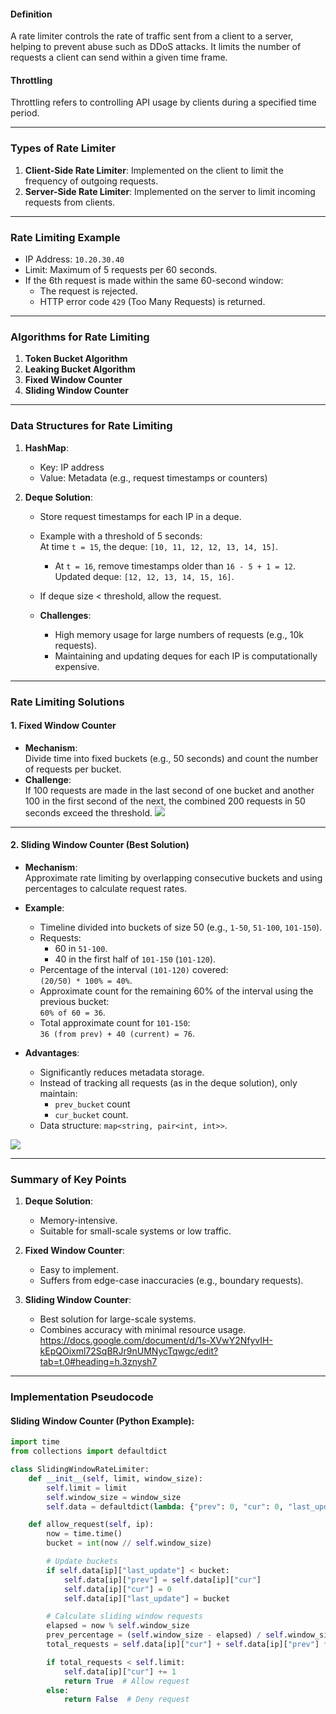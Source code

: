 #### **Definition**

A rate limiter controls the rate of traffic sent from a client to a server, helping to prevent abuse such as DDoS attacks. It limits the number of requests a client can send within a given time frame.

#### **Throttling**

Throttling refers to controlling API usage by clients during a specified time period.

---

### **Types of Rate Limiter**

1. **Client-Side Rate Limiter**: Implemented on the client to limit the frequency of outgoing requests.
2. **Server-Side Rate Limiter**: Implemented on the server to limit incoming requests from clients.

---

### **Rate Limiting Example**

- IP Address: `10.20.30.40`
- Limit: Maximum of 5 requests per 60 seconds.
- If the 6th request is made within the same 60-second window:
    - The request is rejected.
    - HTTP error code `429` (Too Many Requests) is returned.

---

### **Algorithms for Rate Limiting**

1. **Token Bucket Algorithm**
2. **Leaking Bucket Algorithm**
3. **Fixed Window Counter**
4. **Sliding Window Counter**

---

### **Data Structures for Rate Limiting**

1. **HashMap**:
    
    - Key: IP address
    - Value: Metadata (e.g., request timestamps or counters)
2. **Deque Solution**:
    
    - Store request timestamps for each IP in a deque.
        
    - Example with a threshold of 5 seconds:  
        At time `t = 15`, the deque: `[10, 11, 12, 12, 13, 14, 15]`.
        
        - At `t = 16`, remove timestamps older than `16 - 5 + 1 = 12`.  
            Updated deque: `[12, 12, 13, 14, 15, 16]`.
    - If deque size < threshold, allow the request.
        
    - **Challenges**:
        
        - High memory usage for large numbers of requests (e.g., 10k requests).
        - Maintaining and updating deques for each IP is computationally expensive.

---

### **Rate Limiting Solutions**

#### **1. Fixed Window Counter**

- **Mechanism**:  
    Divide time into fixed buckets (e.g., 50 seconds) and count the number of requests per bucket.
- **Challenge**:  
    If 100 requests are made in the last second of one bucket and another 100 in the first second of the next, the combined 200 requests in 50 seconds exceed the threshold.
    **![](https://lh7-rt.googleusercontent.com/docsz/AD_4nXfBfWcE_KYyStx2dNkWc3090cJo2q_O_RXMy7Tb92ZqHu-yJbFdeA9CJsw9ZTSX_bFykkgEqucMqX05ae6Qhd799Oy20oqs_H6FhffBiR_KkgWVm-6DibgxbLxlVx8rTVcge6motYtpEmH1K_EGdBu9pMOC?key=1mUvxiYLB-AZevkkTAPX6g)**

---

#### **2. Sliding Window Counter** (Best Solution)

- **Mechanism**:  
    Approximate rate limiting by overlapping consecutive buckets and using percentages to calculate request rates.
    
- **Example**:
    - Timeline divided into buckets of size 50 (e.g., `1-50`, `51-100`, `101-150`).
    - Requests:
        - 60 in `51-100`.
        - 40 in the first half of `101-150` (`101-120`).
    - Percentage of the interval `(101-120)` covered:  
        `(20/50) * 100% = 40%`.
    - Approximate count for the remaining 60% of the interval using the previous bucket:  
        `60% of 60 = 36`.
    - Total approximate count for `101-150`:  
        `36 (from prev) + 40 (current) = 76`.
        
- **Advantages**:
    - Significantly reduces metadata storage.
    - Instead of tracking all requests (as in the deque solution), only maintain:
        - `prev_bucket` count
        - `cur_bucket` count.
    - Data structure: `map<string, pair<int, int>>`.
        
**![](https://lh7-rt.googleusercontent.com/docsz/AD_4nXfApB7TGxsOuh5V7BKrqZ7kVXY16ryUE4fnVTo8DN9rWjXJvwRHj6tAVPSZrqo2MQMr7EQ9GTysk7uZ5Y4jYkH9LVb3-7xbBh5FucZwvygmIcxPBnr6mu2JLQw7t-znw0Hha4EiDX2MR3MI20DT-0n0uRBX?key=1mUvxiYLB-AZevkkTAPX6g)**

---
### **Summary of Key Points**

1. **Deque Solution**:
    
    - Memory-intensive.
    - Suitable for small-scale systems or low traffic.
2. **Fixed Window Counter**:
    
    - Easy to implement.
    - Suffers from edge-case inaccuracies (e.g., boundary requests).
3. **Sliding Window Counter**:
    - Best solution for large-scale systems.
    - Combines accuracy with minimal resource usage.
https://docs.google.com/document/d/1s-XVwY2NfyvIH-kEpQOixml72SqBRJr9nUMNycTqwgc/edit?tab=t.0#heading=h.3znysh7
---

### **Implementation Pseudocode**

#### Sliding Window Counter (Python Example):

```python
import time
from collections import defaultdict

class SlidingWindowRateLimiter:
    def __init__(self, limit, window_size):
        self.limit = limit
        self.window_size = window_size
        self.data = defaultdict(lambda: {"prev": 0, "cur": 0, "last_update": 0})

    def allow_request(self, ip):
        now = time.time()
        bucket = int(now // self.window_size)

        # Update buckets
        if self.data[ip]["last_update"] < bucket:
            self.data[ip]["prev"] = self.data[ip]["cur"]
            self.data[ip]["cur"] = 0
            self.data[ip]["last_update"] = bucket

        # Calculate sliding window requests
        elapsed = now % self.window_size
        prev_percentage = (self.window_size - elapsed) / self.window_size
        total_requests = self.data[ip]["cur"] + self.data[ip]["prev"] * prev_percentage

        if total_requests < self.limit:
            self.data[ip]["cur"] += 1
            return True  # Allow request
        else:
            return False  # Deny request
```